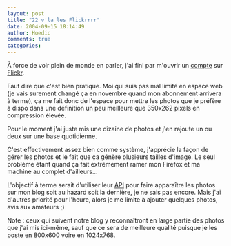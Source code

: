 ```yaml
---
layout: post
title: "22 v'la les Flickrrrr"
date: 2004-09-15 18:14:49
author: Hoedic
comments: true
categories: 
---
```



À force de voir plein de monde en parler, j'ai fini par m'ouvrir un [compte](http://flickr.com/photos/hoedic/) sur [Flickr](http://flickr.com/).

Faut dire que c'est bien pratique. Moi qui suis pas mal limité en espace web (je vais surement changé ça en novembre quand mon abonnement arrivera à terme), ça me fait donc de l'espace pour mettre les photos que je préfère à dispo dans une définition un peu meilleure que 350x262 pixels en compression élevée.

Pour le moment j'ai juste mis une dizaine de photos et j'en rajoute un ou deux sur une base quotidienne.

C'est effectivement assez bien comme système, j'apprécie la façon de gérer les photos et le fait que ça génère plusieurs tailles d'image. Le seul problème étant quand ça fait extrêmement ramer mon Firefox et ma machine au complet d'ailleurs...

L'objectif à terme serait d'utiliser leur [API](http://flickr.com/services/api/) pour faire apparaître les photos sur mon blog soit au hazard soit la dernière, je ne sais pas encore. Mais j'ai d'autres priorité pour l'heure, alors je me limite à ajouter quelques photos, avis aux amateurs ;)

Note : ceux qui suivent notre blog y reconnaîtront en large partie des photos que j'ai mis ici-même, sauf que ce sera de meilleure qualité puisque je les poste en 800x600 voire en 1024x768.